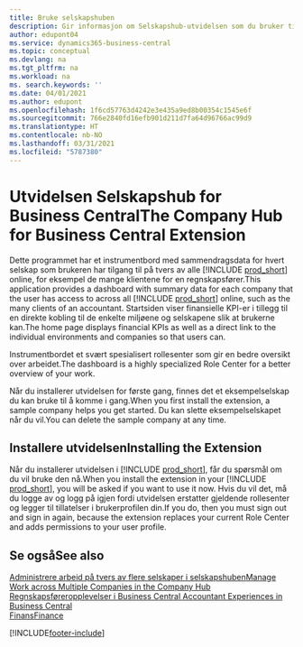 ```yaml
---
title: Bruke selskapshuben
description: Gir informasjon om Selskapshub-utvidelsen som du bruker til å håndtere arbeidet i flere selskaper i Business Central.
author: edupont04
ms.service: dynamics365-business-central
ms.topic: conceptual
ms.devlang: na
ms.tgt_pltfrm: na
ms.workload: na
ms. search.keywords: ''
ms.date: 04/01/2021
ms.author: edupont
ms.openlocfilehash: 1f6cd57763d4242e3e435a9ed8b00354c1545e6f
ms.sourcegitcommit: 766e2840fd16efb901d211d7fa64d96766ac99d9
ms.translationtype: HT
ms.contentlocale: nb-NO
ms.lasthandoff: 03/31/2021
ms.locfileid: "5787380"
---
```

# <a name="the-company-hub-for-business-central-extension"></a><span data-ttu-id="1cba3-103">Utvidelsen Selskapshub for Business Central</span><span class="sxs-lookup"><span data-stu-id="1cba3-103">The Company Hub for Business Central Extension</span></span>

<span data-ttu-id="1cba3-104">Dette programmet har et instrumentbord med sammendragsdata for hvert selskap som brukeren har tilgang til på tvers av alle [!INCLUDE [prod_short](includes/prod_short.md)] online, for eksempel de mange klientene for en regnskapsfører.</span><span class="sxs-lookup"><span data-stu-id="1cba3-104">This application provides a dashboard with summary data for each company that the user has access to across all [!INCLUDE [prod_short](includes/prod_short.md)] online, such as the many clients of an accountant.</span></span> <span data-ttu-id="1cba3-105">Startsiden viser finansielle KPI-er i tillegg til en direkte kobling til de enkelte miljøene og selskapene slik at brukerne kan.</span><span class="sxs-lookup"><span data-stu-id="1cba3-105">The home page displays financial KPIs as well as a direct link to the individual environments and companies so that users can.</span></span>

<span data-ttu-id="1cba3-106">Instrumentbordet et svært spesialisert rollesenter som gir en bedre oversikt over arbeidet.</span><span class="sxs-lookup"><span data-stu-id="1cba3-106">The dashboard is a highly specialized Role Center for a better overview of your work.</span></span>

<span data-ttu-id="1cba3-107">Når du installerer utvidelsen for første gang, finnes det et eksempelselskap du kan bruke til å komme i gang.</span><span class="sxs-lookup"><span data-stu-id="1cba3-107">When you first install the extension, a sample company helps you get started.</span></span> <span data-ttu-id="1cba3-108">Du kan slette eksempelselskapet når du vil.</span><span class="sxs-lookup"><span data-stu-id="1cba3-108">You can delete the sample company at any time.</span></span>

## <a name="installing-the-extension"></a><span data-ttu-id="1cba3-109">Installere utvidelsen</span><span class="sxs-lookup"><span data-stu-id="1cba3-109">Installing the Extension</span></span>

<span data-ttu-id="1cba3-110">Når du installerer utvidelsen i [!INCLUDE [prod_short](includes/prod_short.md)], får du spørsmål om du vil bruke den nå.</span><span class="sxs-lookup"><span data-stu-id="1cba3-110">When you install the extension in your [!INCLUDE [prod_short](includes/prod_short.md)], you will be asked if you want to use it now.</span></span> <span data-ttu-id="1cba3-111">Hvis du vil det, må du logge av og logg på igjen fordi utvidelsen erstatter gjeldende rollesenter og legger til tillatelser i brukerprofilen din.</span><span class="sxs-lookup"><span data-stu-id="1cba3-111">If you do, then you must sign out and sign in again, because the extension replaces your current Role Center and adds permissions to your user profile.</span></span>

## <a name="see-also"></a><span data-ttu-id="1cba3-112">Se også</span><span class="sxs-lookup"><span data-stu-id="1cba3-112">See also</span></span>

[<span data-ttu-id="1cba3-113">Administrere arbeid på tvers av flere selskaper i selskapshuben</span><span class="sxs-lookup"><span data-stu-id="1cba3-113">Manage Work across Multiple Companies in the Company Hub</span></span>](company-hub.md)  
[<span data-ttu-id="1cba3-114">Regnskapsføreropplevelser i Business Central </span><span class="sxs-lookup"><span data-stu-id="1cba3-114">Accountant Experiences in Business Central </span></span>](finance-accounting.md)  
[<span data-ttu-id="1cba3-115">Finans</span><span class="sxs-lookup"><span data-stu-id="1cba3-115">Finance</span></span>](finance.md)  


[!INCLUDE[footer-include](includes/footer-banner.md)]